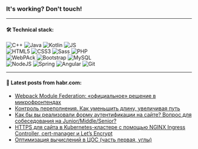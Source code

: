 ### It's working? Don't touch!

---

#### 🛠️ Technical stack:

![C++](https://img.shields.io/badge/C++-informational?logo=c%2B%2B&style=flat&logoColor=white&color=9C033A)
![Java](https://img.shields.io/badge/Java-informational?logo=java&style=flat&logoColor=white&color=007396)
![Kotlin](https://img.shields.io/badge/Kotlin-informational?logo=Kotlin&style=flat&logoColor=white&color=0095D5)
![JS](https://img.shields.io/badge/JS-informational?logo=javaScript&style=flat&logoColor=black&color=F7Df1E) <br>
![HTML5](https://img.shields.io/badge/HTML5-informational?logo=html5&style=flat&logoColor=white&color=E34F26)
![CSS3](https://img.shields.io/badge/CSS3-informational?logo=css3&style=flat&logoColor=white&color=157286)
![Sass](https://img.shields.io/badge/Saas-informational?logo=sass&style=flat&logoColor=white&color=hotpink)
![PHP](https://img.shields.io/badge/PHP-informational?logo=php&style=flat&logoColor=white&color=777BB4) <br>
![WebPAck](https://img.shields.io/badge/WebPack-informational?logo=webPack&style=flat&logoColor=white&color=FF6F00)
![Bootstrap](https://img.shields.io/badge/Bootstrap-informational?logo=Bootstrap&style=flat&logoColor=white&color=7952B3)
![MySQL](https://img.shields.io/badge/MySQL-informational?logo=MySQL&style=flat&logoColor=white&color=00f) <br>
![NodeJS](https://img.shields.io/badge/NodeJS-informational?logo=node.js&style=flat&logoColor=white&color=43853D)
![Spring](https://img.shields.io/badge/Spring-informational?logo=Spring&style=flat&logoColor=white&color=0A9EDC)
![Angular](https://img.shields.io/badge/Vue-informational?logo=vue.js&style=flat&logoColor=white&color=red)
![Git](https://img.shields.io/badge/Git-informational?logo=git&style=flat&logoColor=white&color=darkorange)

___

#### 💬 Latest posts from habr.com:

<!-- BLOG-POST-LIST:START -->
- [Webpack Module Federation: «официальное» решение в микрофронтендах](https://habr.com/ru/post/668118/?utm_source=habrahabr&utm_medium=rss&utm_campaign=668118)
- [Контроль переполнения. Как уменьшить длину, увеличивая путь](https://habr.com/ru/post/668080/?utm_source=habrahabr&utm_medium=rss&utm_campaign=668080)
- [Как бы вы реализовали форму аутентификации на сайте? Вопрос для собеседования на Junior/Middle/Senior?](https://habr.com/ru/post/668104/?utm_source=habrahabr&utm_medium=rss&utm_campaign=668104)
- [HTTPS для сайта в Kubernetes-кластере с помощью NGINX Ingress Controller, cert-manager и Let’s Encrypt](https://habr.com/ru/post/668098/?utm_source=habrahabr&utm_medium=rss&utm_campaign=668098)
- [Оптимизация вычислений в ЦОС &lpar;часть первая, углы&rpar;](https://habr.com/ru/post/668086/?utm_source=habrahabr&utm_medium=rss&utm_campaign=668086)
<!-- BLOG-POST-LIST:END -->
